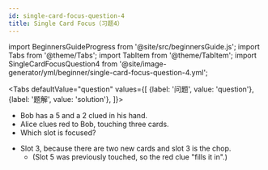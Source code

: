 ```yaml
---
id: single-card-focus-question-4
title: Single Card Focus（习题4）
---
```


import BeginnersGuideProgress from '@site/src/beginnersGuide.js';
import Tabs from '@theme/Tabs';
import TabItem from '@theme/TabItem';
import SingleCardFocusQuestion4 from '@site/image-generator/yml/beginner/single-card-focus-question-4.yml';

<BeginnersGuideProgress id="single-card-focus-question-4" />

<!-- lint disable no-undefined-references -->

<Tabs
  defaultValue="question"
  values={[
    {label: '问题', value: 'question'},
    {label: '题解', value: 'solution'},
  ]}>
<TabItem value="question">

- Bob has a 5 and a 2 clued in his hand.
- Alice clues red to Bob, touching three cards.
- Which slot is focused?

</TabItem>
<TabItem value="solution">

- Slot 3, because there are two new cards and slot 3 is the chop.
  - (Slot 5 was previously touched, so the red clue "fills it in".)

</TabItem>
</Tabs>

<SingleCardFocusQuestion4 />
